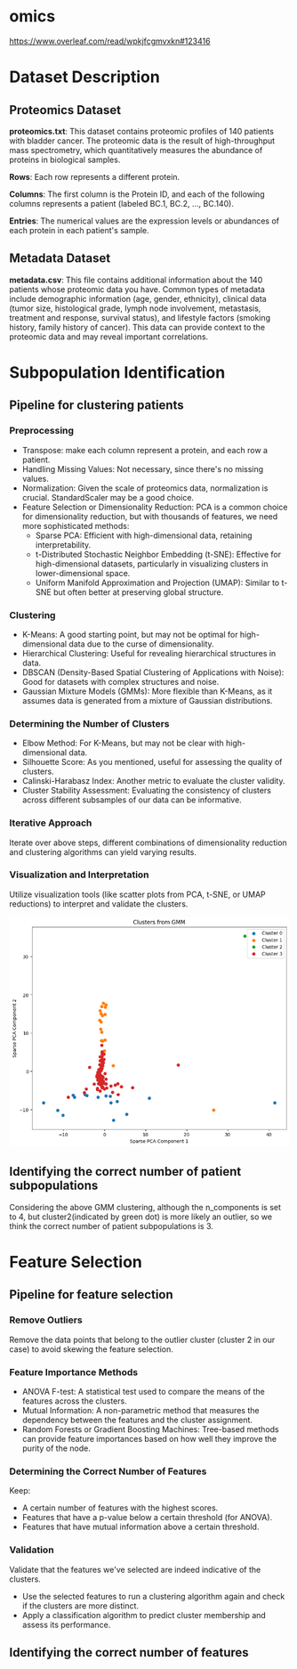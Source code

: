 # omics

https://www.overleaf.com/read/wpkjfcgmvxkn#123416

# Dataset Description

## Proteomics Dataset

**proteomics.txt**: This dataset contains proteomic profiles of 140 patients with bladder cancer. The proteomic data is the result of high-throughput mass spectrometry, which quantitatively measures the abundance of proteins in biological samples.

**Rows**: Each row represents a different protein.

**Columns**: The first column is the Protein ID, and each of the following columns represents a patient (labeled BC.1, BC.2, ..., BC.140).

**Entries**: The numerical values are the expression levels or abundances of each protein in each patient's sample.

## Metadata Dataset

**metadata.csv**: This file contains additional information about the 140 patients whose proteomic data you have. Common types of metadata include demographic information (age, gender, ethnicity), clinical data (tumor size, histological grade, lymph node involvement, metastasis, treatment and response, survival status), and lifestyle factors (smoking history, family history of cancer). This data can provide context to the proteomic data and may reveal important correlations.

# Subpopulation Identification

## Pipeline for clustering patients

### Preprocessing

- Transpose: make each column represent a protein, and each row a patient.
- Handling Missing Values: Not necessary, since there's no missing values.
- Normalization: Given the scale of proteomics data, normalization is crucial. StandardScaler may be a good choice.
- Feature Selection or Dimensionality Reduction: PCA is a common choice for dimensionality reduction, but with thousands of features, we need more sophisticated methods:
  - Sparse PCA: Efficient with high-dimensional data, retaining interpretability.
  - t-Distributed Stochastic Neighbor Embedding (t-SNE): Effective for high-dimensional datasets, particularly in visualizing clusters in lower-dimensional space.
  - Uniform Manifold Approximation and Projection (UMAP): Similar to t-SNE but often better at preserving global structure.

### Clustering

- K-Means: A good starting point, but may not be optimal for high-dimensional data due to the curse of dimensionality.
- Hierarchical Clustering: Useful for revealing hierarchical structures in data.
- DBSCAN (Density-Based Spatial Clustering of Applications with Noise): Good for datasets with complex structures and noise.
- Gaussian Mixture Models (GMMs): More flexible than K-Means, as it assumes data is generated from a mixture of Gaussian distributions.

### Determining the Number of Clusters

- Elbow Method: For K-Means, but may not be clear with high-dimensional data.
- Silhouette Score: As you mentioned, useful for assessing the quality of clusters.
- Calinski-Harabasz Index: Another metric to evaluate the cluster validity.
- Cluster Stability Assessment: Evaluating the consistency of clusters across different subsamples of our data can be informative.

### Iterative Approach

Iterate over above steps, different combinations of dimensionality reduction and clustering algorithms can yield varying results.

### Visualization and Interpretation

Utilize visualization tools (like scatter plots from PCA, t-SNE, or UMAP reductions) to interpret and validate the clusters.

![gmm](./GMM-cluster3.png)

## Identifying the correct number of patient subpopulations
Considering the above GMM clustering, although the n_components is set to 4, but cluster2(indicated by green dot) is more likely an outlier, so we think the correct number of patient subpopulations is 3.


# Feature Selection

## Pipeline for feature selection

### Remove Outliers
Remove the data points that belong to the outlier cluster (cluster 2 in our case) to avoid skewing the feature selection.

### Feature Importance Methods


- ANOVA F-test: A statistical test used to compare the means of the features across the clusters.
- Mutual Information: A non-parametric method that measures the dependency between the features and the cluster assignment.
- Random Forests or Gradient Boosting Machines: Tree-based methods can provide feature importances based on how well they improve the purity of the node.
  
### Determining the Correct Number of Features

Keep:

- A certain number of features with the highest scores.
- Features that have a p-value below a certain threshold (for ANOVA).
- Features that have mutual information above a certain threshold.

### Validation

 Validate that the features we've selected are indeed indicative of the clusters.
 - Use the selected features to run a clustering algorithm again and check if the clusters are more distinct.
 - Apply a classification algorithm to predict cluster membership and assess its performance.

## Identifying the correct number of features